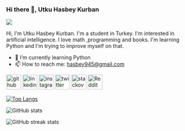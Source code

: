 ### Hi there 👋, Utku Hasbey Kurban
![](https://pbs.twimg.com/profile_banners/1260629331749068802/1637298607/600x200)

Hi, I'm Utku Hasbey Kurban. I'm a student in Turkey. I'm interested in artificial intelligence. I love math ,programming and books. I'm learning Python and I'm trying to improve myself on that.

- 🌱 I’m currently learning Python 
- 📫 How to reach me: hasbey945@gmail.com 


[<img src='https://cdn.jsdelivr.net/npm/simple-icons@3.0.1/icons/github.svg' alt='github' height='40'>](https://github.com/Liduvo)  [<img src='https://cdn.jsdelivr.net/npm/simple-icons@3.0.1/icons/linkedin.svg' alt='linkedin' height='40'>](https://www.linkedin.com/in/utku-hasbey-kurban-0840301bb//)  [<img src='https://cdn.jsdelivr.net/npm/simple-icons@3.0.1/icons/instagram.svg' alt='instagram' height='40'>](https://www.instagram.com/utku.hasbey/)  [<img src='https://cdn.jsdelivr.net/npm/simple-icons@3.0.1/icons/twitter.svg' alt='twitter' height='40'>](https://twitter.com/UtkuLiduvo)  [<img src='https://cdn.jsdelivr.net/npm/simple-icons@3.0.1/icons/stackoverflow.svg' alt='stackoverflow' height='40'>](https://stackoverflow.com/users/17453502)  [<img src='https://cdn.jsdelivr.net/npm/simple-icons@3.0.1/icons/reddit.svg' alt='Reddit' height='40'>](https://www.reddit.com/user/Liduvo)  

[![Top Langs](https://github-readme-stats.vercel.app/api/top-langs/?username=Liduvo)](https://github.com/anuraghazra/github-readme-stats)

![GitHub stats](https://github-readme-stats.vercel.app/api?username=Liduvo&show_icons=true)  

![GitHub streak stats](https://github-readme-streak-stats.herokuapp.com/?user=Liduvo)  



